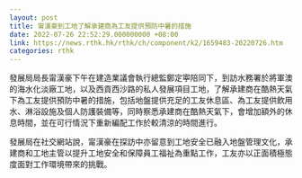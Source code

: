 ```yaml
---
layout: post
title: 甯漢豪到工地了解承建商為工友提供預防中暑的措施
date: 2022-07-26 22:52:29.000000000 +08:00
link: https://news.rthk.hk/rthk/ch/component/k2/1659483-20220726.htm
categories: rthk
---
```


發展局局長甯漢豪下午在建造業議會執行總監鄭定寕陪同下，到訪水務署於將軍澳的海水化淡廠工地，以及西貢西沙路的私人發展項目工地，了解承建商在酷熱天氣下為工友提供預防中暑的措施，包括地盤提供充足的工友休息區、為工友提供飲用水、淋浴設施及個人防護裝備等，同時察悉承建商在酷熱天氣下，會增加額外的休息時間，並在可行情況下重新編配工作於較清涼的時間進行。

發展局在社交網站說，甯漢豪在探訪中亦留意到工地安全已融入地盤管理文化，承建商和工地主管以提升工地安全和保障員工福祉為重點工作，工友亦以正面積極態度面對工作環境帶來的挑戰。
